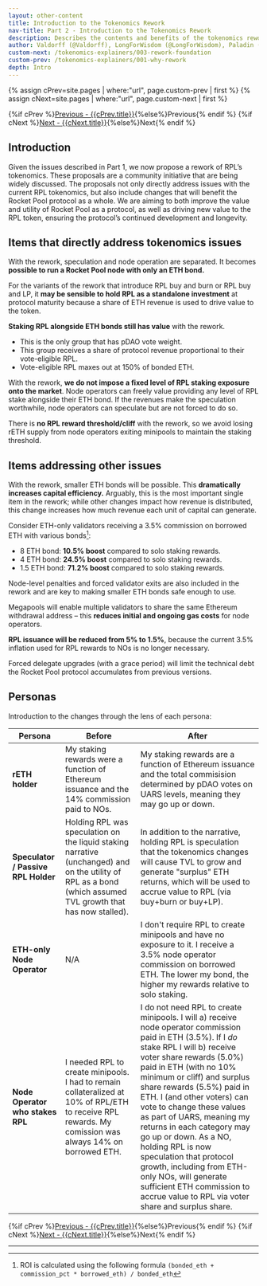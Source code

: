 ```yaml
---
layout: other-content
title: Introduction to the Tokenomics Rework
nav-title: Part 2 - Introduction to the Tokenomics Rework
description: Describes the contents and benefits of the tokenomics rework at a high level in comparison to the original tokenomics. 
author: Valdorff (@Valdorff), LongForWisdom (@LongForWisdom), Paladin (@Paladin147)
custom-next: /tokenomics-explainers/003-rework-foundation
custom-prev: /tokenomics-explainers/001-why-rework
depth: Intro
---
```


{% assign cPrev=site.pages | where:"url", page.custom-prev | first %}
{% assign cNext=site.pages | where:"url", page.custom-next | first %}

<div class="prev-next-container">
{%if cPrev %}<a href="{{cPrev.url|relative_url}}">Previous - {{cPrev.title}}</a>{%else%}<span>Previous</span>{% endif %}
{%if cNext %}<a href="{{cNext.url|relative_url}}">Next - {{cNext.title}}</a>{%else%}<span>Next</span>{% endif %}
</div>

## Introduction

Given the issues described in Part 1, we now propose a rework of RPL’s tokenomics. These proposals are a community initiative that are being widely discussed. The proposals not only directly address issues with the current RPL tokenomics, but also include changes that will benefit the Rocket Pool protocol as a whole. We are aiming to both improve the value and utility of Rocket Pool as a protocol, as well as driving new value to the RPL token, ensuring the protocol’s continued development and longevity.

## Items that directly address tokenomics issues

With the rework, speculation and node operation are separated. It becomes **possible to run a Rocket Pool node with only an ETH bond.**

For the variants of the rework that introduce RPL buy and burn or RPL buy and LP, it **may be sensible to hold RPL as a standalone investment** at protocol maturity because a share of ETH revenue is used to drive value to the token.

**Staking RPL alongside ETH bonds still has value** with the rework. 
- This is the only group that has pDAO vote weight.
- This group receives a share of protocol revenue proportional to their vote-eligible RPL.
- Vote-eligible RPL maxes out at 150% of bonded ETH.

With the rework, **we do not impose a fixed level of RPL staking exposure onto the market**. Node operators can freely value providing any level of RPL stake alongside their ETH bond. If the revenues make the speculation worthwhile, node operators can speculate but are not forced to do so.

There is **no RPL reward threshold/cliff** with the rework, so we avoid losing rETH supply from node operators exiting minipools to maintain the staking threshold.

## Items addressing other issues

With the rework, smaller ETH bonds will be possible. This **dramatically increases capital efficiency.** Arguably, this is the most important single item in the rework; while other changes impact how revenue is distributed, this change increases how much revenue each unit of capital can generate.

Consider ETH-only validators receiving a 3.5% commission on borrowed ETH with various bonds[^1]:
* 8 ETH bond: **10.5% boost** compared to solo staking rewards.
* 4 ETH bond: **24.5% boost** compared to solo staking rewards.
* 1.5 ETH bond: **71.2% boost** compared to solo staking rewards.

Node-level penalties and forced validator exits are also included in the rework and are key to making smaller ETH bonds safe enough to use.

Megapools will enable multiple validators to share the same Ethereum withdrawal address – this **reduces initial and ongoing gas costs** for node operators.

**RPL issuance will be reduced from 5% to 1.5%**, because the current 3.5% inflation used for RPL rewards to NOs is no longer necessary.

Forced delegate upgrades (with a grace period) will limit the technical debt the Rocket Pool protocol accumulates from previous versions.

## Personas

Introduction to the changes through the lens of each persona:

|Persona|Before|After|
|-|-|-|
|**rETH holder**|My staking rewards were a function of Ethereum issuance and the 14% commission paid to NOs.|My staking rewards are a function of Ethereum issuance and the total commisision determined by pDAO votes on UARS levels, meaning they may go up or down.|
|**Speculator / Passive RPL Holder**|Holding RPL was speculation on the liquid staking narrative (unchanged) and on the utility of RPL as a bond (which assumed TVL growth that has now stalled).|In addition to the narrative, holding RPL is speculation that the tokenomics changes will cause TVL to grow and generate "surplus" ETH returns, which will be used to accrue value to RPL (via buy+burn or buy+LP).|
|**ETH-only Node Operator**|N/A|I don't require RPL to create minipools and have no exposure to it. I receive a 3.5% node operator commission on borrowed ETH. The lower my bond, the higher my rewards relative to solo staking. |
|**Node Operator who stakes RPL**|I needed RPL to create minipools. I had to remain collateralized at 10% of RPL/ETH to receive RPL rewards. My comission was always 14% on borrowed ETH.|I do not need RPL to create minipools. I will a) receive node operator commission paid in ETH (3.5%). If I *do* stake RPL I will b) receive voter share rewards (5.0%) paid in ETH (with no 10% minimum or cliff) and surplus share rewards (5.5%) paid in ETH. I (and other voters) can vote to change these values as part of UARS, meaning my returns in each category may go up or down. As a NO, holding RPL is now speculation that protocol growth, including from ETH-only NOs, will generate sufficient ETH commission to accrue value to RPL via voter share and surplus share.|

<div class="prev-next-container">
{%if cPrev %}<a href="{{cPrev.url|relative_url}}">Previous - {{cPrev.title}}</a>{%else%}<span>Previous</span>{% endif %}
{%if cNext %}<a href="{{cNext.url|relative_url}}">Next - {{cNext.title}}</a>{%else%}<span>Next</span>{% endif %}
</div>

---

[^1]: ROI is calculated using the following formula `(bonded_eth + commission_pct * borrowed_eth) / bonded_eth` 